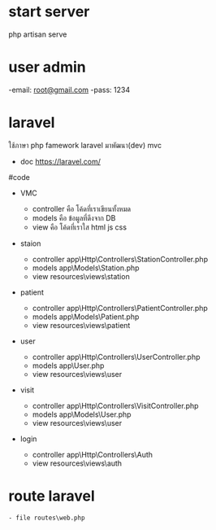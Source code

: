 # start server
php artisan serve

# user admin
 -email: root@gmail.com
 -pass: 1234

# laravel
  ใช้ภาษา php famework laravel มาพัฒนา(dev) mvc
  - doc https://laravel.com/

#code
 - VMC
   - controller คือ โค้ดที่เราเขียนทั้งหมด
   - models คือ ข้อมูลที่ดึงจาก DB
   - view คือ โค้ดที่เราใส html js css

 - staion  
    - controller app\Http\Controllers\StationController.php
    - models app\Models\Station.php
    - view resources\views\station

  - patient  
     - controller app\Http\Controllers\PatientController.php
     - models app\Models\Patient.php
     - view resources\views\patient

 - user  
    - controller app\Http\Controllers\UserController.php
    - models app\User.php
    - view resources\views\user

  - visit
     - controller app\Http\Controllers\VisitController.php
     - models app\Models\User.php
     - view resources\views\user

  - login
    - controller app\Http\Controllers\Auth
    - view resources\views\auth

# route laravel
    - file routes\web.php
